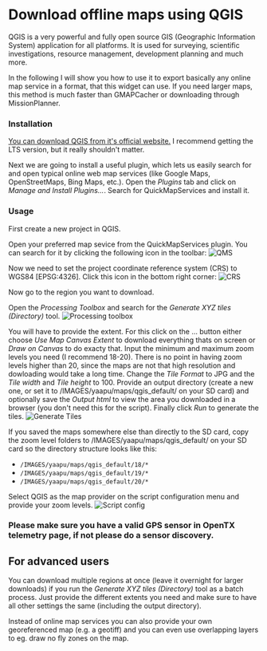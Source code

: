 # Download offline maps using QGIS

QGIS is a very powerful and fully open source GIS (Geographic Information System) application for all platforms. It is used for surveying, scientific investigations, resource management, development planning and much more.

In the following I will show you how to use it to export basically any online map service in a format, that this widget can use. If you need larger maps, this method is much faster than GMAPCacher or downloading through MissionPlanner.

### Installation

[You can download QGIS from it's official website.](https://www.qgis.org/en/site/forusers/download.html#)
I recommend getting the LTS version, but it really shouldn't matter.

Next we are going to install a useful plugin, which lets us easily search for and open typical online web map services (like Google Maps, OpenStreetMaps, Bing Maps, etc.). Open the *Plugins* tab and click on *Manage and Install Plugins...*.
Search for QuickMapServices and install it.

### Usage

First create a new project in QGIS.

Open your preferred map sevice from the QuickMapServices plugin. You can search for it by clicking the following icon in the toolbar:
![QMS](https://user-images.githubusercontent.com/13320790/213553889-a3bc1d6c-d4eb-4a9c-aaec-25ebc936bed3.png)

Now we need to set the project coordinate reference system (CRS) to WGS84 [EPSG:4326]. Click this icon in the bottom right corner:
![CRS](https://user-images.githubusercontent.com/13320790/213545692-b2271614-a213-4c5a-820b-467d5aa8c17c.png)

Now go to the region you want to download.

Open the *Processing Toolbox* and search for the *Generate XYZ tiles (Directory)* tool.
![Processing toolbox](https://user-images.githubusercontent.com/13320790/213546267-daad1950-ba8b-4120-82f2-a034ab35817a.png)

You will have to provide the extent. For this click on the ... button either choose *Use Map Canvas Extent* to download everything thats on screen or *Draw on Canvas* to do exacty that. Input the minimum and maximum zoom levels you need (I recommend 18-20). There is no point in having zoom levels higher than 20, since the maps are not that high resolution and dowloading would take a long time. Change the *Tile Format* to JPG and the *Tile width* and *Tile height* to 100. Provide an output directory (create a new one, or set it to /IMAGES/yaapu/maps/qgis_default/ on your SD card) and optionally save the *Output html* to view the area you downloaded in a browser (you don't need this for the script). Finally click *Run* to generate the tiles.
![Generate Tiles](https://user-images.githubusercontent.com/13320790/213547363-5161570b-832e-4341-bf04-13e962749e01.png)

If you saved the maps somewhere else than directly to the SD card, copy the zoom level folders to /IMAGES/yaapu/maps/qgis_default/ on your SD card so the directory structure looks like this:
- `/IMAGES/yaapu/maps/qgis_default/18/*`
- `/IMAGES/yaapu/maps/qgis_default/19/*`
- `/IMAGES/yaapu/maps/qgis_default/20/*`


Select QGIS as the map provider on the script configuration menu and provide your zoom levels.
![Script config](https://discuss.ardupilot.org/uploads/default/original/3X/6/6/667a761d104be5102d5a79e767ef4f50059d73c3.png)

### Please make sure you have a valid GPS sensor in OpenTX telemetry page, if not please do a sensor discovery.

## For advanced users

You can download multiple regions at once (leave it overnight for larger downloads) if you run the *Generate XYZ tiles (Directory)* tool as a batch process. Just provide the different extents you need and make sure to have all other settings the same (including the output directory).

Instead of online map services you can also provide your own georeferenced map (e.g. a geotiff) and you can even use overlapping layers to eg. draw no fly zones on the map.
